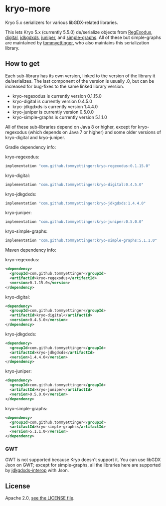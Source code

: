 # kryo-more

Kryo 5.x serializers for various libGDX-related libraries.

This lets Kryo 5.x (currently 5.5.0) de/serialize objects from [RegExodus](https://github.com/tommyettinger/RegExodus),
[digital](https://github.com/tommyettinger/digital), [jdkgdxds](https://github.com/tommyettinger/jdkgdxds),
[juniper](https://github.com/tommyettinger/juniper), and [simple-graphs](https://github.com/earlygrey/simple-graphs).
All of these but simple-graphs are maintained by [tommyettinger](https://github.com/tommyettinger), who also maintains
this serialization library.

## How to get

Each sub-library has its own version, linked to the version of the library it de/serializes.
The last component of the version is usually .0, but can be increased for bug-fixes to the same linked library version. 

  - kryo-regexodus is currently version 0.1.15.0
  - kryo-digital is currently version 0.4.5.0
  - kryo-jdkgdxds is currently version 1.4.4.0
  - kryo-juniper is currently version 0.5.0.0
  - kryo-simple-graphs is currently version 5.1.1.0

All of these sub-libraries depend on Java 8 or higher, except for kryo-regexodus (which depends on Java 7 or higher) and
some older versions of kryo-digital and kryo-juniper.

Gradle dependency info:

kryo-regexodus:

```gradle
implementation "com.github.tommyettinger:kryo-regexodus:0.1.15.0"
```

kryo-digital:

```gradle
implementation "com.github.tommyettinger:kryo-digital:0.4.5.0"
```

kryo-jdkgdxds:

```gradle
implementation "com.github.tommyettinger:kryo-jdkgdxds:1.4.4.0"
```

kryo-juniper:

```gradle
implementation "com.github.tommyettinger:kryo-juniper:0.5.0.0"
```

kryo-simple-graphs:

```gradle
implementation "com.github.tommyettinger:kryo-simple-graphs:5.1.1.0"
```

Maven dependency info:

kryo-regexodus:

```xml
<dependency>
  <groupId>com.github.tommyettinger</groupId>
  <artifactId>kryo-regexodus</artifactId>
  <version>0.1.15.0</version>
</dependency>
```

kryo-digital:

```xml
<dependency>
  <groupId>com.github.tommyettinger</groupId>
  <artifactId>kryo-digital</artifactId>
  <version>0.4.5.0</version>
</dependency>
```

kryo-jdkgdxds:

```xml
<dependency>
  <groupId>com.github.tommyettinger</groupId>
  <artifactId>kryo-jdkgdxds</artifactId>
  <version>1.4.4.0</version>
</dependency>
```

kryo-juniper:

```xml
<dependency>
  <groupId>com.github.tommyettinger</groupId>
  <artifactId>kryo-juniper</artifactId>
  <version>0.5.0.0</version>
</dependency>
```

kryo-simple-graphs:

```xml
<dependency>
  <groupId>com.github.tommyettinger</groupId>
  <artifactId>kryo-simple-graphs</artifactId>
  <version>5.1.1.0</version>
</dependency>
```

### GWT

GWT is not supported because Kryo doesn't support it. You can use libGDX Json on GWT; except for simple-graphs, all the
libraries here are supported by [jdkgdxds-interop](https://github.com/tommyettinger/jdkgdxds_interop) with Json.

## License

Apache 2.0, [see the LICENSE file](LICENSE).